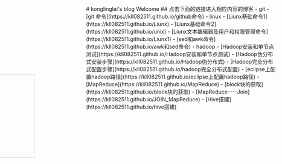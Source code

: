 ﻿<div style="margin-left:-357px;margin-top:135px">
<h1>Logo</h1>
<img src="https://ss0.bdstatic.com/70cFuHSh_Q1YnxGkpoWK1HF6hhy/it/u=3571418600,3904597038&fm=26&gp=0.jpg" style="width:220px;height:220px;marginLeft:-300px;marginTop:300px">
</div>
<div style="margin-top:-405px"></div>
# konglinglei's blog Welcome
## 点击下面的链接进入相应内容的博客
- git
	- [git 命令](https://kll082511.github.io/github命令)
- linux
	- [Liunx基础命令1](https://kll082511.github.io/Liunx)
	- [Liunx基础命令2](https://kll082511.github.io/unix)
	- [Liunx文本编辑器及用户和权限管理命令](https://kll082511.github.io/Liunx1)
	- [sed和awk命令](https://kll082511.github.io/awk和sed命令)
- hadoop
	- [Hadoop安装和单节点测试](https://kll082511.github.io/Hadoop安装和单节点测试)
	- [Hadoop伪分布式安装步骤](https://kll082511.github.io/Hadoop伪分布式)
	- [Hadoop完全分布式配置步骤](https://kll082511.github.io/hadoop完全分布式配置)
	- [eclipse上配置hadoop路径](https://kll082511.github.io/eclipse上配置hadoop路径)
	- [MapReduce](https://kll082511.github.io/MapReduce)
	- [block块的获取](https://kll082511.github.io/block块的获取)
	- [MapReduce----Join](https://kll082511.github.io/JOIN_MapReduce)
	- [Hive搭建](https://kll082511.github.io/hive搭建)
